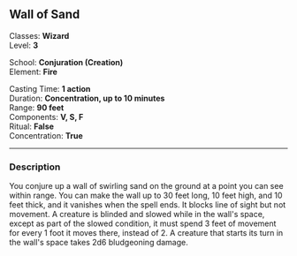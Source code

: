 ## Wall of Sand

Classes: **Wizard**  
Level: **3**  

School: **Conjuration (Creation)**  
Element: **Fire**  

Casting Time: **1 action**  
Duration: **Concentration, up to 10 minutes**  
Range: **90 feet**  
Components: **V, S, F**  
Ritual: **False**  
Concentration: **True**  

------

### Description

You conjure up a wall of swirling sand on the ground at a point you can see within range. You can make the wall up to 30 feet long, 10 feet high, and 10 feet thick, and it vanishes when the spell ends. It blocks line of sight but not movement. A creature is blinded and slowed while in the wall's space, except as part of the slowed condition, it must spend 3 feet of movement for every 1 foot it moves there, instead of 2. A creature that starts its turn in the wall's space takes 2d6 bludgeoning damage.
